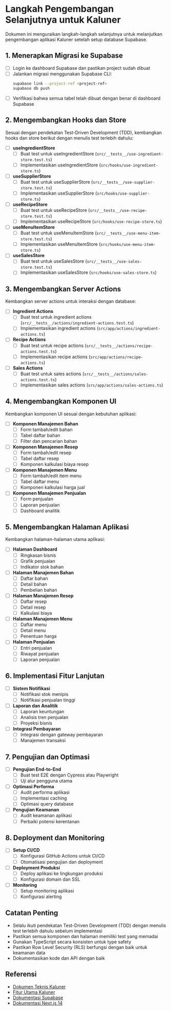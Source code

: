 # Langkah Pengembangan Selanjutnya untuk Kaluner

Dokumen ini menguraikan langkah-langkah selanjutnya untuk melanjutkan pengembangan aplikasi Kaluner setelah setup database Supabase.

## 1. Menerapkan Migrasi ke Supabase

- [ ] Login ke dashboard Supabase dan pastikan project sudah dibuat
- [ ] Jalankan migrasi menggunakan Supabase CLI:
  ```bash
  supabase link --project-ref <project-ref>
  supabase db push
  ```
- [ ] Verifikasi bahwa semua tabel telah dibuat dengan benar di dashboard Supabase

## 2. Mengembangkan Hooks dan Store

Sesuai dengan pendekatan Test-Driven Development (TDD), kembangkan hooks dan store berikut dengan menulis test terlebih dahulu:

- [ ] **useIngredientStore**
  - [ ] Buat test untuk useIngredientStore (`src/__tests__/use-ingredient-store.test.ts`)
  - [ ] Implementasikan useIngredientStore (`src/hooks/use-ingredient-store.ts`)
  
- [ ] **useSupplierStore**
  - [ ] Buat test untuk useSupplierStore (`src/__tests__/use-supplier-store.test.ts`)
  - [ ] Implementasikan useSupplierStore (`src/hooks/use-supplier-store.ts`)

- [ ] **useRecipeStore**
  - [ ] Buat test untuk useRecipeStore (`src/__tests__/use-recipe-store.test.ts`)
  - [ ] Implementasikan useRecipeStore (`src/hooks/use-recipe-store.ts`)

- [ ] **useMenuItemStore**
  - [ ] Buat test untuk useMenuItemStore (`src/__tests__/use-menu-item-store.test.ts`)
  - [ ] Implementasikan useMenuItemStore (`src/hooks/use-menu-item-store.ts`)

- [ ] **useSalesStore**
  - [ ] Buat test untuk useSalesStore (`src/__tests__/use-sales-store.test.ts`)
  - [ ] Implementasikan useSalesStore (`src/hooks/use-sales-store.ts`)

## 3. Mengembangkan Server Actions

Kembangkan server actions untuk interaksi dengan database:

- [ ] **Ingredient Actions**
  - [ ] Buat test untuk ingredient actions (`src/__tests__/actions/ingredient-actions.test.ts`)
  - [ ] Implementasikan ingredient actions (`src/app/actions/ingredient-actions.ts`)

- [ ] **Recipe Actions**
  - [ ] Buat test untuk recipe actions (`src/__tests__/actions/recipe-actions.test.ts`)
  - [ ] Implementasikan recipe actions (`src/app/actions/recipe-actions.ts`)

- [ ] **Sales Actions**
  - [ ] Buat test untuk sales actions (`src/__tests__/actions/sales-actions.test.ts`)
  - [ ] Implementasikan sales actions (`src/app/actions/sales-actions.ts`)

## 4. Mengembangkan Komponen UI

Kembangkan komponen UI sesuai dengan kebutuhan aplikasi:

- [ ] **Komponen Manajemen Bahan**
  - [ ] Form tambah/edit bahan
  - [ ] Tabel daftar bahan
  - [ ] Filter dan pencarian bahan

- [ ] **Komponen Manajemen Resep**
  - [ ] Form tambah/edit resep
  - [ ] Tabel daftar resep
  - [ ] Komponen kalkulasi biaya resep

- [ ] **Komponen Manajemen Menu**
  - [ ] Form tambah/edit item menu
  - [ ] Tabel daftar menu
  - [ ] Komponen kalkulasi harga jual

- [ ] **Komponen Manajemen Penjualan**
  - [ ] Form penjualan
  - [ ] Laporan penjualan
  - [ ] Dashboard analitik

## 5. Mengembangkan Halaman Aplikasi

Kembangkan halaman-halaman utama aplikasi:

- [ ] **Halaman Dashboard**
  - [ ] Ringkasan bisnis
  - [ ] Grafik penjualan
  - [ ] Indikator stok bahan

- [ ] **Halaman Manajemen Bahan**
  - [ ] Daftar bahan
  - [ ] Detail bahan
  - [ ] Pembelian bahan

- [ ] **Halaman Manajemen Resep**
  - [ ] Daftar resep
  - [ ] Detail resep
  - [ ] Kalkulasi biaya

- [ ] **Halaman Manajemen Menu**
  - [ ] Daftar menu
  - [ ] Detail menu
  - [ ] Penentuan harga

- [ ] **Halaman Penjualan**
  - [ ] Entri penjualan
  - [ ] Riwayat penjualan
  - [ ] Laporan penjualan

## 6. Implementasi Fitur Lanjutan

- [ ] **Sistem Notifikasi**
  - [ ] Notifikasi stok menipis
  - [ ] Notifikasi penjualan tinggi

- [ ] **Laporan dan Analitik**
  - [ ] Laporan keuntungan
  - [ ] Analisis tren penjualan
  - [ ] Proyeksi bisnis

- [ ] **Integrasi Pembayaran**
  - [ ] Integrasi dengan gateway pembayaran
  - [ ] Manajemen transaksi

## 7. Pengujian dan Optimasi

- [ ] **Pengujian End-to-End**
  - [ ] Buat test E2E dengan Cypress atau Playwright
  - [ ] Uji alur pengguna utama

- [ ] **Optimasi Performa**
  - [ ] Audit performa aplikasi
  - [ ] Implementasi caching
  - [ ] Optimasi query database

- [ ] **Pengujian Keamanan**
  - [ ] Audit keamanan aplikasi
  - [ ] Perbaiki potensi kerentanan

## 8. Deployment dan Monitoring

- [ ] **Setup CI/CD**
  - [ ] Konfigurasi GitHub Actions untuk CI/CD
  - [ ] Otomatisasi pengujian dan deployment

- [ ] **Deployment Produksi**
  - [ ] Deploy aplikasi ke lingkungan produksi
  - [ ] Konfigurasi domain dan SSL

- [ ] **Monitoring**
  - [ ] Setup monitoring aplikasi
  - [ ] Konfigurasi alerting

## Catatan Penting

- Selalu ikuti pendekatan Test-Driven Development (TDD) dengan menulis test terlebih dahulu sebelum implementasi
- Pastikan semua komponen dan halaman memiliki test yang memadai
- Gunakan TypeScript secara konsisten untuk type safety
- Pastikan Row Level Security (RLS) berfungsi dengan baik untuk keamanan data
- Dokumentasikan kode dan API dengan baik

## Referensi

- [Dokumen Teknis Kaluner](./project%20docs/TECHNICAL_DOCUMENT.md)
- [Fitur Utama Kaluner](./project%20docs/CORE_FEATURES.md)
- [Dokumentasi Supabase](https://supabase.io/docs)
- [Dokumentasi Next.js 14](https://nextjs.org/docs)
